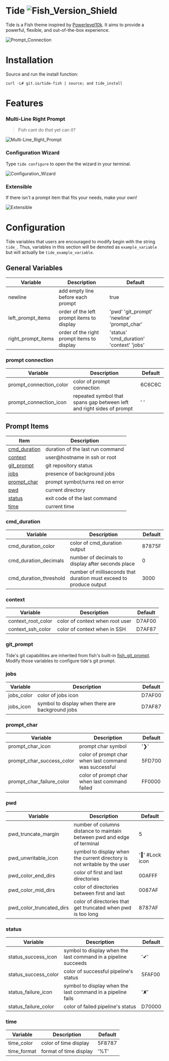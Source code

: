 # Tide ![Fish_Version_Shield](https://img.shields.io/badge/fish-3.1.0-blue)

Tide is a Fish theme inspired by [Powerlevel10k](https://github.com/romkatv/powerlevel10k/). It aims to provide a powerful, flexible, and out-of-the-box experience.

![Prompt_Connection](/media/images/Prompt_Connection.png)

# Installation

Source and run the install function:

```fish
curl -L# git.io/tide-fish | source; and tide_install
```

# Features

### Multi-Line Right Prompt

> Fish cant do _that_ yet can it?

![Multi-Line_Right_Prompt](/media/images/Multi-Line_Right_Prompt.png)

### Configuration Wizard

Type `tide configure` to open the the wizard in your terminal.

![Configuration_Wizard](/media/gifs/Configuration_Wizard.gif)

### Extensible

If there isn't a prompt item that fits your needs, make your own!

![Extensible](/media/images/Extensible.png)

# Configuration

Tide variables that users are encouraged to modify begin with the string `tide_`. Thus, variables in this section will be denoted as `example_variable` but will actually be `tide_example_variable`.

## General Variables

| Variable           | Description                                | Default                                    |
| ------------------ | ------------------------------------------ | ------------------------------------------ |
| newline            | add empty line before each prompt          | true                                       |
| left_prompt_items  | order of the left prompt items to display  | 'pwd' 'git_prompt' 'newline' 'prompt_char' |
| right_prompt_items | order of the right prompt items to display | 'status' 'cmd_duration' 'context' 'jobs'   |

### prompt connection

| Variable                | Description                                                           | Default |
| ----------------------- | --------------------------------------------------------------------- | ------- |
| prompt_connection_color | color of prompt connection                                            | 6C6C6C  |
| prompt_connection_icon  | repeated symbol that spans gap between left and right sides of prompt | ' '     |

## Prompt Items

| Item                          | Description                      |
| ----------------------------- | -------------------------------- |
| [cmd_duration](#cmd_duration) | duration of the last run command |
| [context](#context)           | user@hostname in ssh or root     |
| [git_prompt](#git_prompt)     | git repository status            |
| [jobs](#jobs)                 | presence of background jobs      |
| [prompt_char](#prompt_char)   | prompt symbol;turns red on error |
| [pwd](#pwd)                   | current directory                |
| [status](#status)             | exit code of the last command    |
| [time](#time)                 | current time                     |

### cmd_duration

| Variable               | Description                                                        | Default |
| ---------------------- | ------------------------------------------------------------------ | ------- |
| cmd_duration_color     | color of cmd_duration output                                       | 87875F  |
| cmd_duration_decimals  | number of decimals to display after seconds place                  | 0       |
| cmd_duration_threshold | number of milliseconds that duration must exceed to produce output | 3000    |

### context

| Variable           | Description                     | Default |
| ------------------ | ------------------------------- | ------- |
| context_root_color | color of context when root user | D7AF00  |
| context_ssh_color  | color of context when in SSH    | D7AF87  |

### git_prompt

Tide's git capabilities are inherited from fish's built-in [fish_git_prompt](https://fishshell.com/docs/current/cmds/fish_git_prompt.html). Modify those variables to configure tide's git prompt.

### jobs

| Variable   | Description                                      | Default |
| ---------- | ------------------------------------------------ | ------- |
| jobs_color | color of jobs icon                               | D7AF00  |
| jobs_icon  | symbol to display when there are background jobs | D7AF87  |

### prompt_char

| Variable                  | Description                                           | Default |
| ------------------------- | ----------------------------------------------------- | ------- |
| prompt_char_icon          | prompt char symbol                                    | '❯'     |
| prompt_char_success_color | color of prompt char when last command was successful | 5FD700  |
| prompt_char_failure_color | color of prompt char when last command failed         | FF0000  |

### pwd

| Variable                 | Description                                                              | Default        |
| ------------------------ | ------------------------------------------------------------------------ | -------------- |
| pwd_truncate_margin      | number of columns distance to maintain between pwd and edge of terminal  | 5              |
| pwd_unwritable_icon      | symbol to display when the current directory is not writable by the user | '' #Lock icon |
| pwd_color_end_dirs       | color of first and last directories                                      | 00AFFF         |
| pwd_color_mid_dirs       | color of directories between first and last                              | 0087AF         |
| pwd_color_truncated_dirs | color of directories that get truncated when pwd is too long             | 8787AF         |

### status

| Variable             | Description                                                    | Default |
| -------------------- | -------------------------------------------------------------- | ------- |
| status_success_icon  | symbol to display when the last command in a pipeline succeeds | '✔'     |
| status_success_color | color of successful pipeline's status                          | 5FAF00  |
| status_failure_icon  | symbol to display when the last command in a pipeline fails    | '✘'     |
| status_failure_color | color of failed pipeline's status                              | D70000  |

### time

| Variable    | Description            | Default |
| ----------- | ---------------------- | ------- |
| time_color  | color of time display  | 5F8787  |
| time_format | format of time display | '%T'    |
